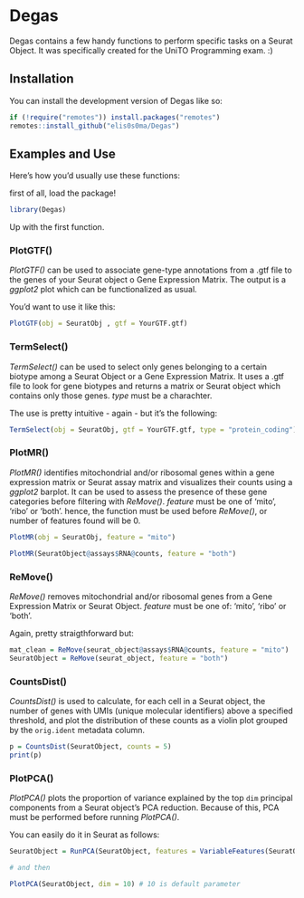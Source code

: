 
# Degas

Degas contains a few handy functions to perform specific
tasks on a Seurat Object. It was specifically created for the UniTO
Programming exam. :)

## Installation

You can install the development version of Degas like so:

``` r
if (!require("remotes")) install.packages("remotes") 
remotes::install_github("elis0s0ma/Degas")
```

## Examples and Use

Here’s how you’d usually use these functions:

first of all, load the package!

``` r
library(Degas)
```

Up with the first function.

### PlotGTF()

*PlotGTF()* can be used to associate gene-type annotations from a .gtf
file to the genes of your Seurat object o Gene Expression Matrix. The
output is a *ggplot2* plot which can be functionalized as usual.

You’d want to use it like this:

``` r
PlotGTF(obj = SeuratObj , gtf = YourGTF.gtf)
```

### TermSelect()

*TermSelect()* can be used to select only genes belonging to a certain
biotype among a Seurat Object or a Gene Expression Matrix. It uses a
.gtf file to look for gene biotypes and returns a matrix or Seurat
object which contains only those genes. *type* must be a charachter.

The use is pretty intuitive - again - but it’s the following:

``` r
TermSelect(obj = SeuratObj, gtf = YourGTF.gtf, type = "protein_coding")
```

### PlotMR()

*PlotMR()* identifies mitochondrial and/or ribosomal genes within a gene
expression matrix or Seurat assay matrix and visualizes their counts
using a *ggplot2* barplot. It can be used to assess the presence of
these gene categories before filtering with *ReMove()*. *feature* must
be one of ‘mito’, ‘ribo’ or ‘both’. hence, the function must be used
before *ReMove()*, or number of features found will be 0.

``` r
PlotMR(obj = SeuratObj, feature = "mito")

PlotMR(SeuratObject@assays$RNA@counts, feature = "both")
```

### ReMove()

*ReMove()* removes mitochondrial and/or ribosomal genes from a Gene
Expression Matrix or Seurat Object. *feature* must be one of: ‘mito’,
‘ribo’ or ‘both’.

Again, pretty straigthforward but:

``` r
mat_clean = ReMove(seurat_object@assays$RNA@counts, feature = "mito")
SeuratObject = ReMove(seurat_object, feature = "both")
```

### CountsDist()

*CountsDist()* is used to calculate, for each cell in a Seurat object,
the number of genes with UMIs (unique molecular identifiers) above a
specified threshold, and plot the distribution of these counts as a
violin plot grouped by the `orig.ident` metadata column.

``` r
p = CountsDist(SeuratObject, counts = 5)
print(p)
```

### PlotPCA()

*PlotPCA()* plots the proportion of variance explained by the top `dim`
principal components from a Seurat object’s PCA reduction. Because of
this, PCA must be performed before running *PlotPCA()*.

You can easily do it in Seurat as follows:

``` r
SeuratObject = RunPCA(SeuratObject, features = VariableFeatures(SeuratObject))

# and then 

PlotPCA(SeuratObject, dim = 10) # 10 is default parameter
```
